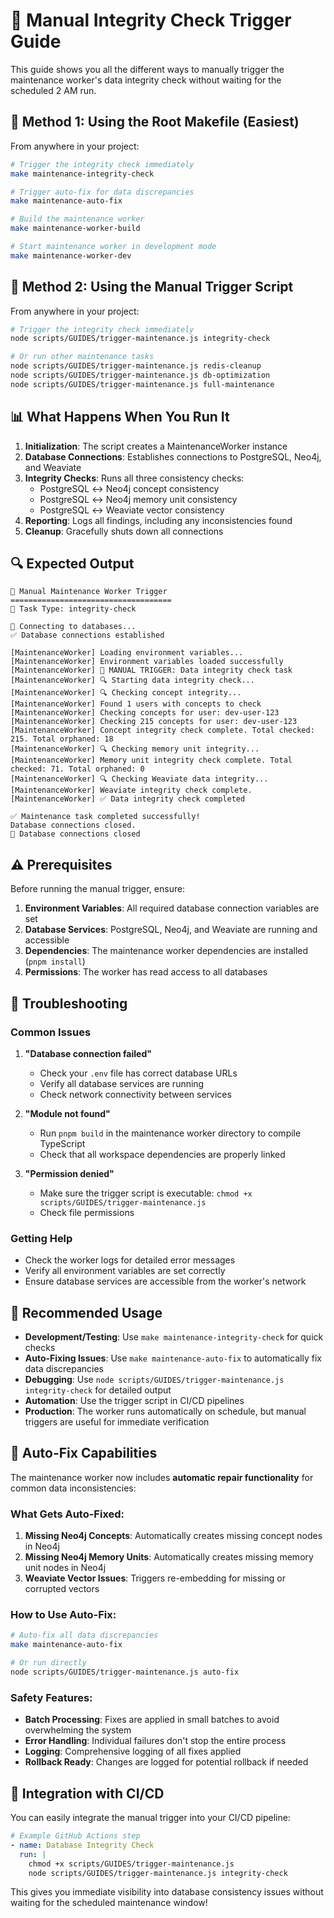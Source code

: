# 🔧 Manual Integrity Check Trigger Guide

This guide shows you all the different ways to manually trigger the maintenance worker's data integrity check without waiting for the scheduled 2 AM run.

## 🚀 **Method 1: Using the Root Makefile (Easiest)**

From anywhere in your project:

```bash
# Trigger the integrity check immediately
make maintenance-integrity-check

# Trigger auto-fix for data discrepancies
make maintenance-auto-fix

# Build the maintenance worker
make maintenance-worker-build

# Start maintenance worker in development mode
make maintenance-worker-dev
```

## 🚀 **Method 2: Using the Manual Trigger Script**

From anywhere in your project:

```bash
# Trigger the integrity check immediately
node scripts/GUIDES/trigger-maintenance.js integrity-check

# Or run other maintenance tasks
node scripts/GUIDES/trigger-maintenance.js redis-cleanup
node scripts/GUIDES/trigger-maintenance.js db-optimization
node scripts/GUIDES/trigger-maintenance.js full-maintenance
```

## 📊 **What Happens When You Run It**

1. **Initialization**: The script creates a MaintenanceWorker instance
2. **Database Connections**: Establishes connections to PostgreSQL, Neo4j, and Weaviate
3. **Integrity Checks**: Runs all three consistency checks:
   - PostgreSQL ↔ Neo4j concept consistency
   - PostgreSQL ↔ Neo4j memory unit consistency  
   - PostgreSQL ↔ Weaviate vector consistency
4. **Reporting**: Logs all findings, including any inconsistencies found
5. **Cleanup**: Gracefully shuts down all connections

## 🔍 **Expected Output**

```
🚀 Manual Maintenance Worker Trigger
====================================
🔧 Task Type: integrity-check

🔌 Connecting to databases...
✅ Database connections established

[MaintenanceWorker] Loading environment variables...
[MaintenanceWorker] Environment variables loaded successfully
[MaintenanceWorker] 🔧 MANUAL TRIGGER: Data integrity check task
[MaintenanceWorker] 🔍 Starting data integrity check...
[MaintenanceWorker] 🔍 Checking concept integrity...
[MaintenanceWorker] Found 1 users with concepts to check
[MaintenanceWorker] Checking concepts for user: dev-user-123
[MaintenanceWorker] Checking 215 concepts for user: dev-user-123
[MaintenanceWorker] Concept integrity check complete. Total checked: 215. Total orphaned: 18
[MaintenanceWorker] 🔍 Checking memory unit integrity...
[MaintenanceWorker] Memory unit integrity check complete. Total checked: 71. Total orphaned: 0
[MaintenanceWorker] 🔍 Checking Weaviate data integrity...
[MaintenanceWorker] Weaviate integrity check complete.
[MaintenanceWorker] ✅ Data integrity check completed

✅ Maintenance task completed successfully!
Database connections closed.
🔌 Database connections closed
```

## ⚠️ **Prerequisites**

Before running the manual trigger, ensure:

1. **Environment Variables**: All required database connection variables are set
2. **Database Services**: PostgreSQL, Neo4j, and Weaviate are running and accessible
3. **Dependencies**: The maintenance worker dependencies are installed (`pnpm install`)
4. **Permissions**: The worker has read access to all databases

## 🚨 **Troubleshooting**

### **Common Issues**

1. **"Database connection failed"**
   - Check your `.env` file has correct database URLs
   - Verify all database services are running
   - Check network connectivity between services

2. **"Module not found"**
   - Run `pnpm build` in the maintenance worker directory to compile TypeScript
   - Check that all workspace dependencies are properly linked

3. **"Permission denied"**
   - Make sure the trigger script is executable: `chmod +x scripts/GUIDES/trigger-maintenance.js`
   - Check file permissions

### **Getting Help**

- Check the worker logs for detailed error messages
- Verify all environment variables are set correctly
- Ensure database services are accessible from the worker's network

## 🎯 **Recommended Usage**

- **Development/Testing**: Use `make maintenance-integrity-check` for quick checks
- **Auto-Fixing Issues**: Use `make maintenance-auto-fix` to automatically fix data discrepancies
- **Debugging**: Use `node scripts/GUIDES/trigger-maintenance.js integrity-check` for detailed output
- **Automation**: Use the trigger script in CI/CD pipelines
- **Production**: The worker runs automatically on schedule, but manual triggers are useful for immediate verification

## 🔧 **Auto-Fix Capabilities**

The maintenance worker now includes **automatic repair functionality** for common data inconsistencies:

### **What Gets Auto-Fixed:**
1. **Missing Neo4j Concepts**: Automatically creates missing concept nodes in Neo4j
2. **Missing Neo4j Memory Units**: Automatically creates missing memory unit nodes in Neo4j  
3. **Weaviate Vector Issues**: Triggers re-embedding for missing or corrupted vectors

### **How to Use Auto-Fix:**
```bash
# Auto-fix all data discrepancies
make maintenance-auto-fix

# Or run directly
node scripts/GUIDES/trigger-maintenance.js auto-fix
```

### **Safety Features:**
- **Batch Processing**: Fixes are applied in small batches to avoid overwhelming the system
- **Error Handling**: Individual failures don't stop the entire process
- **Logging**: Comprehensive logging of all fixes applied
- **Rollback Ready**: Changes are logged for potential rollback if needed

## 🔄 **Integration with CI/CD**

You can easily integrate the manual trigger into your CI/CD pipeline:

```yaml
# Example GitHub Actions step
- name: Database Integrity Check
  run: |
    chmod +x scripts/GUIDES/trigger-maintenance.js
    node scripts/GUIDES/trigger-maintenance.js integrity-check
```

This gives you immediate visibility into database consistency issues without waiting for the scheduled maintenance window!
